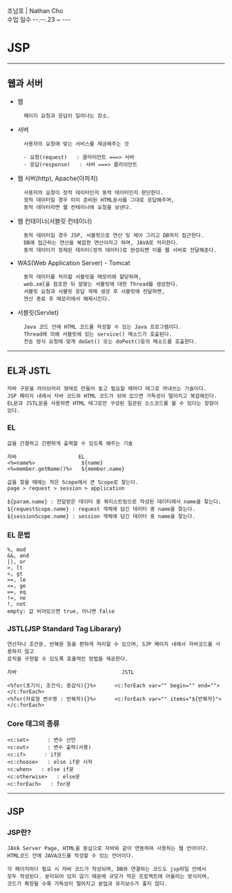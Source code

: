 조남호 | Nathan Cho<br>
수업 일수 --.--.23 ~ ---

# JSP
***
## 웹과 서버
- 웹

        페이지 요청과 응답이 일어나는 장소.
- 서버

        사용자의 요청에 맞는 서비스를 제공해주는 것

        - 요청(request)   : 클라이언트 ===> 서버
        - 응답(response)   : 서버 ===> 클라이언트
- 웹 서버(http), Apache(아파치)

        사용자의 요청이 정적 데이터인지 동적 데이터인지 판단한다.
        정적 데이터일 경우 이미 준비된 HTML문서를 그대로 응답해주며,
        동적 데이터라면 웹 컨테이너에 요청을 보낸다.
- 웹 컨테이너(서블릿 컨테이너)

        동적 데이터일 경우 JSP, 서블릿으로 연산 및 제어 그리고 DB까지 접근한다.
        DB에 접근하는 연산을 복잡한 연산이라고 하며, JAVA로 처리한다.
        동적 데이터가 정제된 데이터(정적 데이터)로 완성되면 이를 웹 서버로 전달해준다.
- WAS(Web Application Server) - Tomcat

        동적 데이터를 처리할 서블릿을 메모리에 할당하며, 
        web.xml을 참조한 뒤 알맞는 서블릿에 대한 Thread를 생성한다.
        서블릿 요청과 서블릿 응답 객체 생성 후 서블릿에 전달하면, 
        연산 종료 후 메모리에서 해제시킨다.
- 서블릿(Servlet)

        Java 코드 안에 HTML 코드를 작성할 수 있는 Java 프로그램이다.
        Thread에 의해 서블릿에 있는 service() 메소드가 호출된다.
        전송 방식 요청에 맞게 doGet() 또는 doPost()등의 메소드를 호출한다.

***
## EL과 JSTL
    자바 구문을 라이브러리 형태로 만들어 놓고 필요할 때마다 태그로 꺼내쓰는 기술이다.
    JSP 페이지 내에서 자바 코드와 HTML 코드가 섞여 있으면 가독성이 떨어지고 복잡해진다.
    EL문과 JSTL문을 사용하면 HTML 태그로만 구성된 일관된 소스코드를 볼 수 있다는 장점이 있다.
    
### EL
    값을 간결하고 간편하게 출력할 수 있도록 해주는 기술
    
    자바                    EL
    <%=name%>               ${name}
    <%=member.getName()%>   ${member.name}
    
    값을 찾을 때에는 작은 Scope에서 큰 Scope로 찾는다.
    page > request > session > application
    
    ${param.name} : 전달받은 데이터 중 쿼리스트링으로 작성된 데이터에서 name을 찾는다.
    ${requestScope.name} : request 객체에 담긴 데이터 중 name을 찾는다.
    ${sessionScope.name} : session 객체에 담긴 데이터 중 name을 찾는다.

### EL 문법
    %, mod
    &&, and
    ||, or
    >, lt
    <, gt
    >=, le
    <=, ge
    ==, eq
    !=, ne
    !, not
    empty: 값 비어있으면 true, 아니면 false

### JSTL(JSP Standard Tag Libarary)
    연산자나 조건문, 반복문 등을 편하게 처리할 수 있으며, SJP 페이지 내에서 자바코드를 사용하지 않고
    로직을 구현할 수 있도록 효율적인 방법을 제공한다.
    
    자바                                  JSTL
     
    <%for(초기식; 조건식; 증감식){}%>      <c:forEach var="" begin="" end=""></c:forEach>
    <%for(자료형 변수명 : 반복자){}%>      <c:forEach var="" items="${반복자}"></c:forEach>

### Core 태그의 종류
    <c:set>      : 변수 선언
    <c:out>      : 변수 출력(사용)
    <c:if>      : if문
    <c:choose>   : else if문 시작
    <c:when>   : else if문
    <c:otherwise>   : else문
    <c:forEach>   : for문

***
## JSP
### JSP란?
    JAVA Server Page, HTML을 중심으로 자바와 같이 연동하여 사용하는 웹 언어이다.
    HTML코드 안에 JAVA코드를 작성할 수 있는 언어이다.

    각 페이지마다 필요 시 자바 코드가 작성되며, DB와 연결하는 코드도 jsp파일 안에서
    모두 작성된다. 분리되어 있지 않기 때문에 규모가 작은 프로젝트에 어울리는 방식이며,
    코드가 확장될 수록 가독성이 떨어지고 분업과 유지보수가 좋지 않다.

